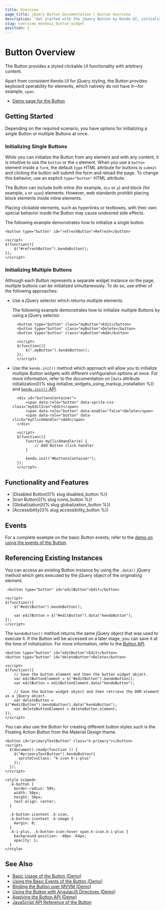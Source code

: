 ```yaml
---
title: Overview
page_title: jQuery Button Documentation | Button Overview
description: "Get started with the jQuery Button by Kendo UI, initialize single or multiple buttons, and reference existing Button instances."
slug: overview_kendoui_button_widget
position: 1
---
```


# Button Overview

The Button provides a styled clickable UI functionality with arbitrary content.

Apart from consistent Kendo UI for jQuery styling, the Button provides keyboard operability for elements, which natively do not have it&mdash;for example, `span`.

* [Demo page for the Button](https://demos.telerik.com/kendo-ui/button/index) 

## Getting Started

Depending on the required scenario, you have options for initializing a single Button or multiple Buttons at once.   

### Initializing Single Buttons

While you can initialize the Button from any element and with any content, it is intuitive to use the `button` or the `a` element. When you use a `button` element inside a `form`, the default `type` HTML attribute for buttons is `submit` and clicking the button will submit the form and reload the page. To change this behavior, use an explicit `type="button"` HTML attribute.

The Button can include both inline (for example, `div` or `p`) and block (for example, `a` or `span`) elements. However, web standards prohibit placing block elements inside inline elements.

Placing clickable elements, such as hyperlinks or textboxes, with their own special behavior inside the Button may cause undesired side effects.

The following example demonstrates how to initialize a single button.

    <button type="button" id="refreshButton">Refresh</button>

  	<script>
  	$(function(){
  		$("#refreshButton").kendoButton();
  	});
  	</script>

### Initializing Multiple Buttons

Although each Button represents a separate widget instance on the page, multiple buttons can be initialized simultaneously. To do so, use either of the following approaches:

* Use a jQuery selector which returns multiple elements.

  The following example demonstrates how to initialize multiple Buttons by using a jQuery selector.

        <button type="button" class="myButton">Edit</button>
        <button type="button" class="myButton">Delete</button>
      	<button type="button" class="myButton">Add</button>

      	<script>
      	$(function(){
      		$(".myButton").kendoButton();
      	});
      	</script>

* Use the `kendo.init()` method which approach will allow you to initialize multiple Button widgets with different configuration options at once. For more information, refer to the documentation on [`data` attribute initialization]({% slug initialize_widgets_using_markup_installation %}) and [`kendo.init()` API](/api/javascript/kendo/methods/init).

      	<div id="buttonsContainer">
      		<span data-role="button" data-sprite-css-class="myEditIcon">Edit</span>
      		<span data-role="button" data-enable="false">Delete</span>
      		<span data-role="button" data-click="myClickHandler">Add</span>
      	</div>

      	<script>
      	$(function(){
      		function myClickHandler(e) {
      			// Add Button click handler
      		}

      		kendo.init("#buttonsContainer");
      	});
      	</script>

## Functionality and Features

* [Disabled Button]({% slug disabled_button %})
* [Icon Button]({% slug icons_button %})
* [Globalization]({% slug globalization_button %})
* [Accessibility]({% slug accessibility_button %})

## Events

For a complete example on the basic Button events, refer to the [demo on using the events of the Button](https://demos.telerik.com/kendo-ui/button/events).

## Referencing Existing Instances

You can access an existing Button instance by using the `.data()` jQuery method which gets executed by the jQuery object of the originating element.

	 <button type="button" id="editButton">Edit</button>

  	<script>
  	$(function(){
  		$("#editButton").kendoButton();

  		var editButton = $("#editButton").data("kendoButton");
  	});
  	</script>

The `kendoButton()` method returns the same jQuery object that was used to execute it. If the Button will be accessed on a later stage, you can save it at the time of initialization. For more information, refer to the [Button API](/api/javascript/ui/button).

  	<button type="button" id="editButton">Edit</button>
  	<button type="button" id="deleteButton">Delete</button>

  	<script>
  	$(function(){
  		// Save the button element and then the button widget object.
  		var editButtonElement = $("#editButton").kendoButton();
  		var editButton = editButtonElement.data("kendoButton");

  		// Save the button widget object and then retrieve the DOM element as a jQuery object.
  		var deleteButton = $("#editButton").kendoButton().data("kendoButton");
  		var deleteButtonElement = deleteButton.element;
  	});
  	</script>

You can also use the Button for creating different button styles such is the Floating Action Button from the Material Design theme.

    <button id="primaryTextButton" class="k-primary"></button>
    <script>
      $(document).ready(function () {
        $("#primaryTextButton").kendoButton({
          spriteCssClass: "k-icon k-i-plus"
        });
      });
    </script>

    <style scoped>
      .k-button {
        border-radius: 50%;
        width: 50px;
        height: 50px;
        text-align: center;
      }

      .k-button-icontext .k-icon,
      .k-button-icontext .k-image {
        margin: 0;
      }
      .k-i-plus, .k-button-icon:hover span.k-icon.k-i-plus {
        background-position: -48px -64px;
        opacity: 1;
      }
    </style>

## See Also

* [Basic Usage of the Button (Demo)](https://demos.telerik.com/kendo-ui/button/index)
* [Using the Basic Events of the Button (Demo)](https://demos.telerik.com/kendo-ui/button/events)
* [Binding the Button over MVVM (Demo)](https://demos.telerik.com/kendo-ui/button/mvvm)
* [Using the Button with AngularJS Directives (Demo)](https://demos.telerik.com/kendo-ui/button/angular)
* [Applying the Button API (Demo)](https://demos.telerik.com/kendo-ui/button/api)
* [JavaScript API Reference of the Button](/api/javascript/ui/button)
